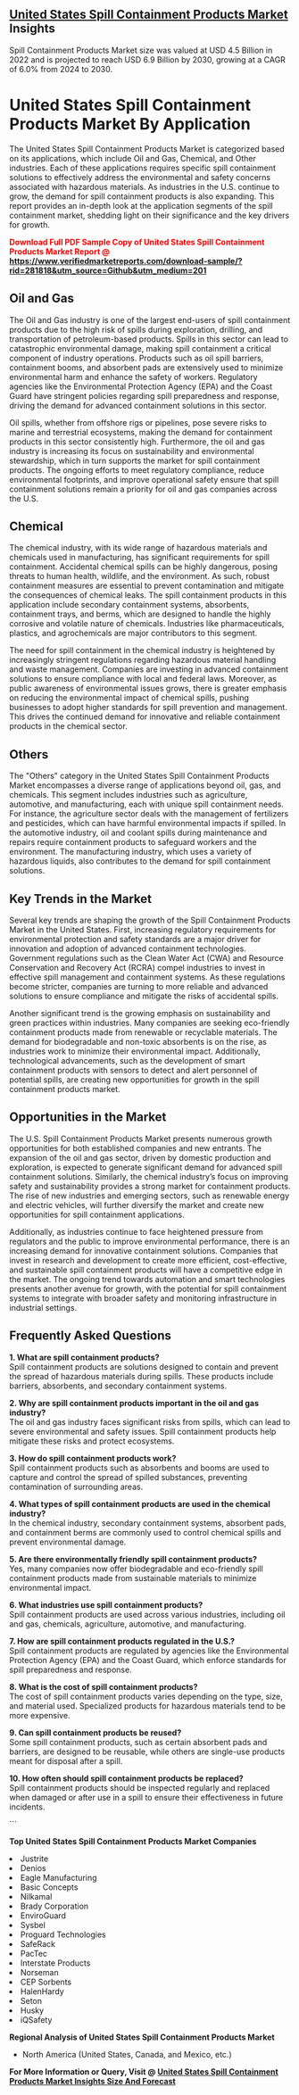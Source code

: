 <h2><a href="https://www.verifiedmarketreports.com/download-sample/?rid=281818&amp;utm_source=Github&amp;utm_medium=201" target="_blank">United States Spill Containment Products Market</a> Insights</h2><p>Spill Containment Products Market size was valued at USD 4.5 Billion in 2022 and is projected to reach USD 6.9 Billion by 2030, growing at a CAGR of 6.0% from 2024 to 2030.</p><p><h1>United States Spill Containment Products Market By Application</h1><p>The United States Spill Containment Products Market is categorized based on its applications, which include Oil and Gas, Chemical, and Other industries. Each of these applications requires specific spill containment solutions to effectively address the environmental and safety concerns associated with hazardous materials. As industries in the U.S. continue to grow, the demand for spill containment products is also expanding. This report provides an in-depth look at the application segments of the spill containment market, shedding light on their significance and the key drivers for growth. <strong><p><span class=""><span style="color: #ff0000;"><strong>Download Full PDF Sample Copy of United States Spill Containment Products Market Report</strong> @ </span><a href="https://www.verifiedmarketreports.com/download-sample/?rid=281818&amp;utm_source=Github&amp;utm_medium=201" target="_blank">https://www.verifiedmarketreports.com/download-sample/?rid=281818&amp;utm_source=Github&amp;utm_medium=201</a></span></p></strong></p><h2>Oil and Gas</h2><p>The Oil and Gas industry is one of the largest end-users of spill containment products due to the high risk of spills during exploration, drilling, and transportation of petroleum-based products. Spills in this sector can lead to catastrophic environmental damage, making spill containment a critical component of industry operations. Products such as oil spill barriers, containment booms, and absorbent pads are extensively used to minimize environmental harm and enhance the safety of workers. Regulatory agencies like the Environmental Protection Agency (EPA) and the Coast Guard have stringent policies regarding spill preparedness and response, driving the demand for advanced containment solutions in this sector.</p><p>Oil spills, whether from offshore rigs or pipelines, pose severe risks to marine and terrestrial ecosystems, making the demand for containment products in this sector consistently high. Furthermore, the oil and gas industry is increasing its focus on sustainability and environmental stewardship, which in turn supports the market for spill containment products. The ongoing efforts to meet regulatory compliance, reduce environmental footprints, and improve operational safety ensure that spill containment solutions remain a priority for oil and gas companies across the U.S.</p><h2>Chemical</h2><p>The chemical industry, with its wide range of hazardous materials and chemicals used in manufacturing, has significant requirements for spill containment. Accidental chemical spills can be highly dangerous, posing threats to human health, wildlife, and the environment. As such, robust containment measures are essential to prevent contamination and mitigate the consequences of chemical leaks. The spill containment products in this application include secondary containment systems, absorbents, containment trays, and berms, which are designed to handle the highly corrosive and volatile nature of chemicals. Industries like pharmaceuticals, plastics, and agrochemicals are major contributors to this segment.</p><p>The need for spill containment in the chemical industry is heightened by increasingly stringent regulations regarding hazardous material handling and waste management. Companies are investing in advanced containment solutions to ensure compliance with local and federal laws. Moreover, as public awareness of environmental issues grows, there is greater emphasis on reducing the environmental impact of chemical spills, pushing businesses to adopt higher standards for spill prevention and management. This drives the continued demand for innovative and reliable containment products in the chemical sector.</p><h2>Others</h2><p>The "Others" category in the United States Spill Containment Products Market encompasses a diverse range of applications beyond oil, gas, and chemicals. This segment includes industries such as agriculture, automotive, and manufacturing, each with unique spill containment needs. For instance, the agriculture sector deals with the management of fertilizers and pesticides, which can have harmful environmental impacts if spilled. In the automotive industry, oil and coolant spills during maintenance and repairs require containment products to safeguard workers and the environment. The manufacturing industry, which uses a variety of hazardous liquids, also contributes to the demand for spill containment solutions.</p><p.Spill containment solutions for these industries include general-purpose absorbents, floor mats, spill kits, and bundling systems designed to handle various types of liquid hazards. While these industries may not face the same level of risk as oil and gas or chemicals, the need for effective spill containment remains high, driven by the potential for harm to workers, property, and the environment. As industries continue to prioritize environmental responsibility and workplace safety, the market for spill containment products in these sectors is projected to grow steadily in the coming years.</p><h2>Key Trends in the Market</h2><p>Several key trends are shaping the growth of the Spill Containment Products Market in the United States. First, increasing regulatory requirements for environmental protection and safety standards are a major driver for innovation and adoption of advanced containment technologies. Government regulations such as the Clean Water Act (CWA) and Resource Conservation and Recovery Act (RCRA) compel industries to invest in effective spill management and containment systems. As these regulations become stricter, companies are turning to more reliable and advanced solutions to ensure compliance and mitigate the risks of accidental spills.</p><p>Another significant trend is the growing emphasis on sustainability and green practices within industries. Many companies are seeking eco-friendly containment products made from renewable or recyclable materials. The demand for biodegradable and non-toxic absorbents is on the rise, as industries work to minimize their environmental impact. Additionally, technological advancements, such as the development of smart containment products with sensors to detect and alert personnel of potential spills, are creating new opportunities for growth in the spill containment products market.</p><h2>Opportunities in the Market</h2><p>The U.S. Spill Containment Products Market presents numerous growth opportunities for both established companies and new entrants. The expansion of the oil and gas sector, driven by domestic production and exploration, is expected to generate significant demand for advanced spill containment solutions. Similarly, the chemical industry’s focus on improving safety and sustainability provides a strong market for containment products. The rise of new industries and emerging sectors, such as renewable energy and electric vehicles, will further diversify the market and create new opportunities for spill containment applications.</p><p>Additionally, as industries continue to face heightened pressure from regulators and the public to improve environmental performance, there is an increasing demand for innovative containment solutions. Companies that invest in research and development to create more efficient, cost-effective, and sustainable spill containment products will have a competitive edge in the market. The ongoing trend towards automation and smart technologies presents another avenue for growth, with the potential for spill containment systems to integrate with broader safety and monitoring infrastructure in industrial settings.</p><h2>Frequently Asked Questions</h2><p><strong>1. What are spill containment products?</strong><br> Spill containment products are solutions designed to contain and prevent the spread of hazardous materials during spills. These products include barriers, absorbents, and secondary containment systems.</p><p><strong>2. Why are spill containment products important in the oil and gas industry?</strong><br> The oil and gas industry faces significant risks from spills, which can lead to severe environmental and safety issues. Spill containment products help mitigate these risks and protect ecosystems.</p><p><strong>3. How do spill containment products work?</strong><br> Spill containment products such as absorbents and booms are used to capture and control the spread of spilled substances, preventing contamination of surrounding areas.</p><p><strong>4. What types of spill containment products are used in the chemical industry?</strong><br> In the chemical industry, secondary containment systems, absorbent pads, and containment berms are commonly used to control chemical spills and prevent environmental damage.</p><p><strong>5. Are there environmentally friendly spill containment products?</strong><br> Yes, many companies now offer biodegradable and eco-friendly spill containment products made from sustainable materials to minimize environmental impact.</p><p><strong>6. What industries use spill containment products?</strong><br> Spill containment products are used across various industries, including oil and gas, chemicals, agriculture, automotive, and manufacturing.</p><p><strong>7. How are spill containment products regulated in the U.S.?</strong><br> Spill containment products are regulated by agencies like the Environmental Protection Agency (EPA) and the Coast Guard, which enforce standards for spill preparedness and response.</p><p><strong>8. What is the cost of spill containment products?</strong><br> The cost of spill containment products varies depending on the type, size, and material used. Specialized products for hazardous materials tend to be more expensive.</p><p><strong>9. Can spill containment products be reused?</strong><br> Some spill containment products, such as certain absorbent pads and barriers, are designed to be reusable, while others are single-use products meant for disposal after a spill.</p><p><strong>10. How often should spill containment products be replaced?</strong><br> Spill containment products should be inspected regularly and replaced when damaged or after use in a spill to ensure their effectiveness in future incidents.</p>```</p><p><strong>Top United States Spill Containment Products Market Companies</strong></p><div data-test-id=""><p><li>Justrite</li><li> Denios</li><li> Eagle Manufacturing</li><li> Basic Concepts</li><li> Nilkamal</li><li> Brady Corporation</li><li> EnviroGuard</li><li> Sysbel</li><li> Proguard Technologies</li><li> SafeRack</li><li> PacTec</li><li> Interstate Products</li><li> Norseman</li><li> CEP Sorbents</li><li> HalenHardy</li><li> Seton</li><li> Husky</li><li> iQSafety</li></p><div><strong>Regional Analysis of&nbsp;United States Spill Containment Products Market</strong></div><ul><li dir="ltr"><p dir="ltr">North America&nbsp;(United States, Canada, and Mexico, etc.)</p></li></ul><p><strong>For More Information or Query, Visit @&nbsp;</strong><strong><a href="https://www.verifiedmarketreports.com/product/spill-containment-products-market/?utm_source=Github&amp;utm_medium=201" target="_blank">United States Spill Containment Products Market Insights Size And Forecast</a></strong></p></div>
